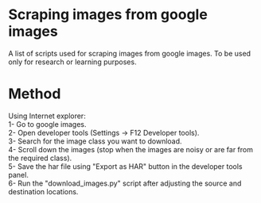 # Scraping images from google images
A list of scripts used for scraping images from google images.
To be used only for research or learning purposes.

# Method
Using Internet explorer:   
1- Go to google images.  
2- Open developer tools (Settings -> F12 Developer tools).  
3- Search for the image class you want to download.  
4- Scroll down the images (stop when the images are noisy or are far from the required class).  
5- Save the har file using "Export as HAR" button in the developer tools panel.  
6- Run the "download_images.py" script after adjusting the source and destination locations.  




